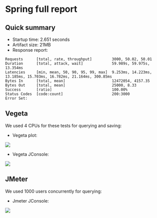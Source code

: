 # Spring full report

## Quick summary

* Startup time: 2.651 seconds
* Artifact size: 21MB
* Response report:
```
Requests      [total, rate, throughput]         3000, 50.02, 50.01
Duration      [total, attack, wait]             59.989s, 59.975s, 13.354ms
Latencies     [min, mean, 50, 90, 95, 99, max]  9.253ms, 14.223ms, 13.185ms, 15.703ms, 16.782ms, 21.164ms, 300.85ms
Bytes In      [total, mean]                     12472054, 4157.35
Bytes Out     [total, mean]                     25000, 8.33
Success       [ratio]                           100.00%
Status Codes  [code:count]                      200:3000  
Error Set:
```

## Vegeta

We used 4 CPUs for these tests for querying and saving:

* Vegeta plot:

![](https://github.com/serrodcal/k8s-framework-comparison/blob/master/employee-spring/vegeta/images/spring-vegeta-plot.png)

* Vegeta JConsole:

![](https://github.com/serrodcal/k8s-framework-comparison/blob/master/employee-spring/vegeta/images/spring-vegeta-jconsole.png)

## JMeter

We used 1000 users concurrently for querying:

* Jmeter JConsole:

![](https://github.com/serrodcal/k8s-framework-comparison/blob/master/employee-spring/vegeta/images/spring-jmeter-jconsole.png)
